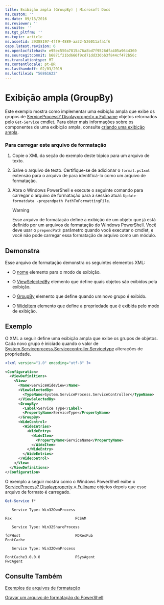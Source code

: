 ```yaml
---
title: Exibição ampla (GroupBy) | Microsoft Docs
ms.custom: ''
ms.date: 09/13/2016
ms.reviewer: ''
ms.suite: ''
ms.tgt_pltfrm: ''
ms.topic: article
ms.assetid: 39388197-4ff9-4889-aa32-526011afa1f6
caps.latest.revision: 6
ms.openlocfilehash: e95ec550a7815a76a8bd7f9526dfa405a9644360
ms.sourcegitcommit: b6871f21bd666f9cd71dd336bb3f844cf472b56c
ms.translationtype: MT
ms.contentlocale: pt-BR
ms.lasthandoff: 02/03/2019
ms.locfileid: "56861622"
---
```

# <a name="wide-view-groupby"></a>Exibição ampla (GroupBy)

Este exemplo mostra como implementar uma exibição ampla que exibe os grupos de [ServiceProcess? Displayproperty = Fullname](/dotnet/api/System.ServiceProcess.ServiceController) objetos retornados pelo `Get-Service` cmdlet. Para obter mais informações sobre os componentes de uma exibição ampla, consulte [criando uma exibição ampla](./creating-a-wide-view.md).

### <a name="to-load-this-formatting-file"></a>Para carregar este arquivo de formatação

1. Copie o XML da seção do exemplo deste tópico para um arquivo de texto.

2. Salve o arquivo de texto. Certifique-se de adicionar o `format.ps1xml` extensão para o arquivo de para identificá-lo como um arquivo de formatação.

3. Abra o Windows PowerShell e execute o seguinte comando para carregar o arquivo de formatação para a sessão atual: `Update-formatdata -prependpath PathToFormattingFile`.

   > [!WARNING]
   > Esse arquivo de formatação define a exibição de um objeto que já está definido por um arquivos de formatação do Windows PowerShell. Você deve usar o `prependPath` parâmetro quando você executar o cmdlet, e você não pode carregar essa formatação de arquivo como um módulo.

## <a name="demonstrates"></a>Demonstra

Esse arquivo de formatação demonstra os seguintes elementos XML:

- O [nome](./name-element-for-view-format.md) elemento para o modo de exibição.

- O [ViewSelectedBy](./viewselectedby-element-format.md) elemento que define quais objetos são exibidos pela exibição.

- O [GroupBy](./groupby-element-for-view-format.md) elemento que define quando um novo grupo é exibido.

- O [WideItem](./wideitem-element-for-widecontrol-format.md) elemento que define a propriedade que é exibida pelo modo de exibição.

## <a name="example"></a>Exemplo

O XML a seguir define uma exibição ampla que exibe os grupos de objetos. Cada novo grupo é iniciado quando o valor de [System.Serviceprocess.Servicecontroller.Servicetype](/dotnet/api/System.ServiceProcess.ServiceController.ServiceType) alterações de propriedade.

```xml
<?xml version="1.0" encoding="utf-8" ?>

<Configuration>
  <ViewDefinitions>
    <View>
      <Name>ServiceWideView</Name>
      <ViewSelectedBy>
        <TypeName>System.ServiceProcess.ServiceController</TypeName>
      </ViewSelectedBy>
      <GroupBy>
        <Label>Service Type</Label>
        <PropertyName>ServiceType</PropertyName>
      </GroupBy>
      <WideControl>
        <WideEntries>
          <WideEntry>
            <WideItem>
              <PropertyName>ServiceName</PropertyName>
            </WideItem>
          </WideEntry>
        </WideEntries>
      </WideControl>
    </View>
  </ViewDefinitions>
</Configuration>
```

O exemplo a seguir mostra como o Windows PowerShell exibe o [ServiceProcess? Displayproperty = Fullname](/dotnet/api/System.ServiceProcess.ServiceController) objetos depois que esse arquivo de formato é carregado.

```powershell
Get-Service f*
```

```output
   Service Type: Win32OwnProcess

Fax                             FCSAM

   Service Type: Win32ShareProcess

fdPHost                         FDResPub
FontCache

   Service Type: Win32OwnProcess

FontCache3.0.0.0                FSysAgent
FwcAgent
```

## <a name="see-also"></a>Consulte Também

[Exemplos de arquivos de formatação](./examples-of-formatting-files.md)

[Gravar um arquivo de formatação do PowerShell](./writing-a-powershell-formatting-file.md)
